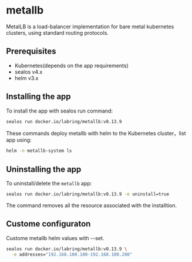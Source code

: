 # metallb

MetalLB is a load-balancer implementation for bare metal kubernetes clusters, using standard routing protocols.

## Prerequisites

- Kubernetes(depends on the app requirements)
- sealos v4.x
- helm v3.x

## Installing the app

To install the app with sealos run  command:

```bash
sealos run docker.io/labring/metallb:v0.13.9
```

These commands deploy metallb with helm to the Kubernetes cluster，list app using:

```bash
helm -n metallb-system ls
```

## Uninstalling the app

To uninstall/delete the `metallb` app:

```bash
sealos run docker.io/labring/metallb:v0.13.9 -e uninstall=true
```

The command removes all the resource associated with the installtion.

## Custome configuraton

Custome  metallb helm values with --set.

```bash
sealos run docker.io/labring/metallb:v0.13.9 \
  -e addresses="192.168.100.100-192.168.100.200"
```

